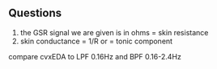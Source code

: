 ## Questions
1) the GSR signal we are given is in ohms = skin resistance 
2) skin conductance = 1/R or = tonic component

compare cvxEDA to LPF 0.16Hz and BPF 0.16-2.4Hz 

